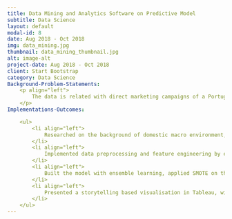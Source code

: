 ```yaml
---
title: Data Mining and Analytics Software on Predictive Model
subtitle: Data Science
layout: default
modal-id: 8
date: Aug 2018 - Oct 2018
img: data_mining.jpg
thumbnail: data_mining_thumbnail.jpg
alt: image-alt
project-date: Aug 2018 - Oct 2018
client: Start Bootstrap
category: Data Science
Background-Problem-Statements: 
    <p align="left">
        The data is related with direct marketing campaigns of a Portuguese banking institution. The marketing campaigns were based on phone calls. We would design a predictive model in order to assess if the product (bank term deposit) would be ('yes') or not ('no') subscribed.
    </p>
Implementations-Outcomes:

    <ul>
        <li align="left">
            Researched on the background of domestic macro environment, banking industry and factors that influence the marketing campaign to have a comprehensive understanding of the data and further drill down to solve certain problem statements, including “What factors were influencing bank’s telemarketing?”, “How and why do they affect it?”, and “To what extent do those factors influence?"
        </li>
        <li align="left">
            Implemented data preprocessing and feature engineering by exploring data patterns, filling null values, and detecting outliers based on observed trends and distributions, as well as creating new features that are statistically significant.
        </li>
        <li align="left">
            Built the model with ensemble learning, applied SMOTE on the imbalanced datasets to enhance the model, * increasing prediction MCC score by 30% to 0.765 (highest among other peer groups).
        </li>
        <li align="left">
            Presented a storytelling based visualisation in Tableau, with all audience interacting with the presentation.
        </li>
    </ul>
---
```

